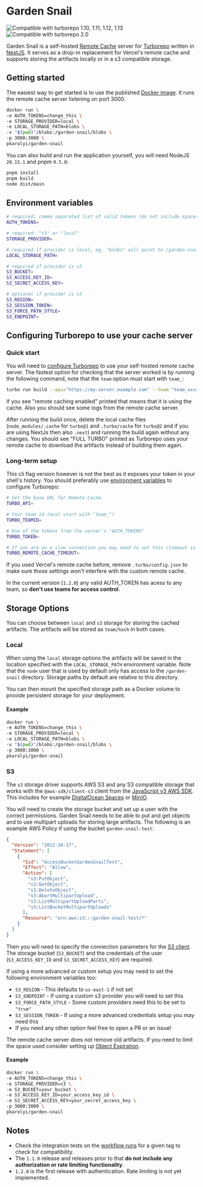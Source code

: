# Garden Snail

![Compatible with turborepo 1.10, 1.11, 1.12, 1.13](https://img.shields.io/badge/turborepo-1.10_1.11_1.12_1.13-blue?style=for-the-badge&logo=turborepo&logoColor=white) ![Compatible with turborepo 2.0](https://img.shields.io/badge/turborepo-2.0-blue?style=for-the-badge&logo=turborepo&logoColor=white)

Garden Snail is a self-hosted [Remote Cache](https://turbo.build/repo/docs/core-concepts/remote-caching#self-hosting) server for [Turborepo](https://turbo.build/repo) written in [NestJS](https://nestjs.com/). It serves as a drop-in replacement for Vercel's remote cache and supports storing the artifacts locally or in a s3 compatible storage.

## Getting started

The easiest way to get started is to use the published [Docker image](https://hub.docker.com/r/pkarolyi/garden-snail). It runs the remote cache server listening on port 3000.

```sh
docker run \
-e AUTH_TOKENS=change_this \
-e STORAGE_PROVIDER=local \
-e LOCAL_STORAGE_PATH=blobs \
-v "$(pwd)"/blobs:/garden-snail/blobs \
-p 3000:3000 \
pkarolyi/garden-snail
```

You can also build and run the application yourself, you will need NodeJS `20.15.1` and pnpm `9.5.0`:

```sh
pnpm install
pnpm build
node dist/main
```

## Environment variables

```sh
# required: comma separated list of valid tokens (do not include spaces), eg. "token1,token2,token3"
AUTH_TOKENS=

# required: "s3" or "local"
STORAGE_PROVIDER=

# required if provider is local, eg. "blobs" will point to /garden-snail/blobs in the container
LOCAL_STORAGE_PATH=

# required if provider is s3
S3_BUCKET=
S3_ACCESS_KEY_ID=
S3_SECRET_ACCESS_KEY=

# optional if provider is s3
S3_REGION=
S3_SESSION_TOKEN=
S3_FORCE_PATH_STYLE=
S3_ENDPOINT=
```

## Configuring Turborepo to use your cache server

### Quick start

You will need to [configure Turborepo](https://turbo.build/repo/docs/core-concepts/remote-caching#self-hosting) to use your self-hosted remote cache server. The fastest option for checking that the server worked is by running the following command, note that the `team` option must start with `team_`:

```sh
turbo run build --api="https://my-server.example.com" --team "team_xxxx" --token="a_valid_auth_token"
```

If you see "remote caching enabled" printed that means that it is using the cache. Also you should see some logs from the remote cache server.

After running the build once, delete the local cache files (`node_modules/.cache` for `turbo@1` and `.turbo/cache` for `turbo@2` and if you are using NextJs then also `.next`) and running the build again without any changes. You should see "FULL TURBO" printed as Turborepo uses your remote cache to download the artifacts instead of building them again.

### Long-term setup

This cli flag version however is not the best as it exposes your token in your shell's history. You should preferably use [environment variables](https://turbo.build/repo/docs/reference/system-variables) to configure Turborepo:

```sh
# Set the base URL for Remote Cache.
TURBO_API=

# Your team id (must start with "team_")
TURBO_TEAMID=

# One of the tokens from the server's "AUTH_TOKENS"
TURBO_TOKEN=

# If you are on a slow connection you may need to set this (timeout is in seconds, defaults to 60)
TURBO_REMOTE_CACHE_TIMEOUT=
```

If you used Vercel's remote cache before, remove `.turbo/config.json` to make sure those settings won't interfere with the custom remote cache.

In the current version (`1.2.0`) any valid AUTH_TOKEN has acess to any team, so **don't use teams for access control**.

## Storage Options

You can choose between `local` and `s3` storage for storing the cached artifacts. The artifacts will be stored as `team/hash` in both cases.

### Local

When using the `local` storage options the artifacts will be saved in the location specified with the `LOCAL_STORAGE_PATH` environment variable. Note that the `node` user that is used by default only has access to the `/garden-snail` directory. Storage paths by default are relative to this directory.

You can then mount the specified storage path as a Docker volume to provide persistent storage for your deployment.

#### Example

```sh
docker run \
-e AUTH_TOKENS=change_this \
-e STORAGE_PROVIDER=local \
-e LOCAL_STORAGE_PATH=blobs \
-v "$(pwd)"/blobs:/garden-snail/blobs \
-p 3000:3000 \
pkarolyi/garden-snail
```

### S3

The `s3` storage driver supports AWS S3 and any S3 compatible storage that works with the `@aws-sdk/client-s3` client from the [JavaScript v3 AWS SDK](https://docs.aws.amazon.com/AWSJavaScriptSDK/v3/latest/introduction/). This includes for example [DigitalOcean Spaces](https://www.digitalocean.com/products/spaces) or [MinIO](https://min.io/).

You will need to create the storage bucket and set up a user with the correct permissions. Garden Snail needs to be able to put and get objects and to use multipart uploads for storing large artifacts. The following is an example AWS Policy if using the bucket `garden-snail-test`:

```json
{
  "Version": "2012-10-17",
  "Statement": [
    {
      "Sid": "AccessBucketGardenSnailTest",
      "Effect": "Allow",
      "Action": [
        "s3:PutObject",
        "s3:GetObject",
        "s3:DeleteObject",
        "s3:AbortMultipartUpload",
        "s3:ListMultipartUploadParts",
        "s3:ListBucketMultipartUploads"
      ],
      "Resource": "arn:aws:s3:::garden-snail-test/*"
    }
  ]
}
```

Then you will need to specify the connection parameters for the [S3 client](https://docs.aws.amazon.com/AWSJavaScriptSDK/v3/latest/Package/-aws-sdk-client-s3/). The storage bucket (`S3_BUCKET`) and the credentials of the user (`S3_ACCESS_KEY_ID` and `S3_SECRET_ACCESS_KEY`) are required.

If using a more advanced or custom setup you may need to set the following environment variables too:

- `S3_REGION` - This defaults to `us-east-1` if not set
- `S3_ENDPOINT` - If using a custom s3 provider you will need to set this
- `S3_FORCE_PATH_STYLE` - Some custom providers need this to be set to `"true"`
- `S3_SESSION_TOKEN` - If using a more advanced credentials setup you may need this
- If you need any other option feel free to open a PR or an issue!

The remote cache server does not remove old artifacts. If you need to limit the space used consider setting up [Object Expiration](https://docs.aws.amazon.com/AmazonS3/latest/userguide/lifecycle-expire-general-considerations.html).

#### Example

```sh
docker run \
-e AUTH_TOKENS=change_this \
-e STORAGE_PROVIDER=s3 \
-e S3_BUCKET=your_bucket \
-e S3_ACCESS_KEY_ID=your_access_key_id \
-e S3_SECRET_ACCESS_KEY=your_secret_access_key \
-p 3000:3000 \
pkarolyi/garden-snail
```

## Notes

- Check the integration tests on the [workflow runs](https://github.com/pkarolyi/garden-snail/actions/) for a given tag to check for compatibility.
- The `1.1.0` release and releases prior to that **do not include any authorization or rate limiting functionality**.
- `1.2.0` is the first release with authentication. Rate limiting is not yet implemented.
